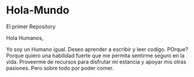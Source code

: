 # Hola-Mundo
El primer Repository

Hola Humanos,

Yo soy un Humano igual. Deseo aprender a escribir y leer codigo. POrque? Porque quiero una habilidad fuerte que me permita sentirme seguro en la vida. Proveerme de recursos para disfrutar mi estancia y apoyar mis otras pasiones. Pero sobre todo por poder comer.
